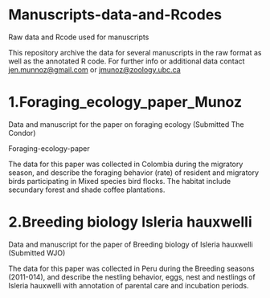 # Manuscripts-data-and-Rcodes
Raw data and Rcode used for manuscripts 

This repository archive the data for several manuscripts in the raw format as well as the annotated R code. For further info or additional data contact jen.munnoz@gmail.com or jmunoz@zoology.ubc.ca

# 1.Foraging_ecology_paper_Munoz
Data and manuscript for the paper on foraging ecology (Submitted The Condor)

Foraging-ecology-paper

The data for this paper was collected in Colombia during the migratory season, and describe the foraging behavior (rate) 
of resident and migratory birds participating in Mixed species bird flocks. The habitat include secundary forest and shade 
coffee plantations.

# 2.Breeding biology Isleria hauxwelli
Data and manuscript for the paper of Breeding biology of Isleria hauxwelli (Submitted WJO)


The data for this paper was collected in Peru during the Breeding seasons (2011-014), and describe the nestling behavior, eggs, nest and nestlings of Isleria hauxwelli with annotation of parental care and incubation periods.


